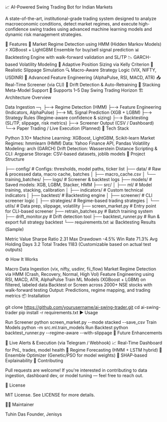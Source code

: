 📈 AI-Powered Swing Trading Bot for Indian Markets

A state-of-the-art, institutional-grade trading system designed to analyze macroeconomic conditions, detect market regimes, and execute high-confidence swing trades using advanced machine learning models and dynamic risk management strategies.

🚀 Features
🧠 Market Regime Detection using HMM (Hidden Markov Models)
⚡️ XGBoost + LightGBM Ensemble for buy/sell signal prediction
📊 Backtesting Engine with walk-forward validation and SL/TP
📉 GARCH-based Volatility Modeling
💸 Adaptive Position Sizing via Kelly Criterion
🧪 Realistic Slippage Simulation
🔍 Macro-Aware Strategy Logic (VIX, NIFTY, USDINR)
🧬 Advanced Feature Engineering (AlphaPulse, RSI, MACD, ATR)
📤 Real-Time Screener (via CLI)
🔄 Drift Detection & Auto-Retraining
🧠 Stacking Meta-Model Support
📅 Supports 1–5 Day Swing Trading Horizon
🏗️ Architecture Overview

Data Ingestion ─┐
                ├─→ Regime Detection (HMM)
                ├─→ Feature Engineering (Indicators, AlphaPulse)
                ├─→ ML Signal Prediction (XGB + LGBM)
                ├─→ Strategy Rules (Regime-aware confidence & sizing)
                ├─→ Backtesting (SL/TP, slippage, risk metrics)
                ├─→ Screener Output (CSV / Dashboard)
                └─→ Paper Trading / Live Execution (Planned)
🔧 Tech Stack

Python 3.10+
Machine Learning: XGBoost, LightGBM, Scikit-learn
Market Regimes: hmmlearn (HMM)
Data: Yahoo Finance API, Pandas
Volatility Modeling: arch (GARCH)
Drift Detection: Wasserstein Distance
Scripting & CLI: Argparse
Storage: CSV-based datasets, joblib models
📁 Project Structure

├── config/                     # Configs: thresholds, model paths, ticker list
├── data/                       # Raw & processed data, macro cache, batches
│   ├── macro_cache.csv
│   └── training_batches/
├── logs/                       # Screener & backtest logs
├── models/                     # Saved models: XGB, LGBM, Stacker, HMM
├── src/
│   ├── ml/                     # Model training, stacking, calibration
│   ├── indicators/             # Custom technical indicators
│   ├── backtest/               # Backtesting engine
│   ├── screener/               # CLI screener logic
│   ├── strategies/             # Regime-based trading strategies
│   └── utils/                  # Data prep, slippage, volatility
├── screen_market.py            # Entry point for CLI-based screener
├── retrain_batches.py          # Batch training system
├── drift_monitor.py            # Drift detection tool
├── backtest_runner.py          # Run & export full strategy backtest
└── requirements.txt
📊 Backtesting Results (Sample)

Metric	Value
Sharpe Ratio	2.31
Max Drawdown	-4.5%
Win Rate	71.3%
Avg Holding Days	3.2
Total Trades	1183
(Customizable based on actual test outputs)

⚙️ How It Works

Macro Data Ingestion (vix, nifty, usdinr, fii_flow)
Market Regime Detection via HMM (Crash, Recovery, Normal, High Vol)
Feature Engineering using RSI, MACD, ATR, AlphaPulse
Train ML Models (XGBoost + LGBM) on filtered, labeled data
Backtest or Screen across 2000+ NSE stocks with walk-forward testing
Output: Predictions, regime mapping, and trading metrics
📦 Installation

git clone https://github.com/yourusername/ai-swing-trader.git
cd ai-swing-trader
pip install -r requirements.txt
▶️ Usage

Run Screener
python screen_market.py --mode stacked --save_csv
Train Models
python -m src.ml.train_models
Run Backtest
python backtest_runner.py --regime-aware --with-slippage
📌 Future Enhancements

📡 Live Alerts & Execution (via Telegram / Webhook)
📈 Real-Time Dashboard for PnL, trades, model health
🧠 Regime Forecasting (HMM + LSTM hybrid)
🧬 Ensemble Optimizer (Genetic/PSO for model weights)
🧩 SHAP-based Explainability
🤝 Contributing

Pull requests are welcome! If you're interested in contributing to data ingestion, dashboard dev, or model tuning — feel free to reach out.

📜 License

MIT License. See LICENSE for more details.

🧑‍💻 Maintainer

Tuhin Das
Founder, Jenisys
